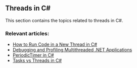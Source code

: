 ## Threads in C#

This section contains the topics related to threads in C#.
### Relevant articles:

- [How to Run Code in a New Thread in C#](https://code-maze.com/csharp-new-thread/)
- [Debugging and Profiling Multithreaded .NET Applications](https://code-maze.com/dotnet-debugging-and-profiling-multithreaded-applications/)
- [PeriodicTimer in C#](https://code-maze.com/csharp-periodic-timer/)
- [Tasks vs Threads in C#](https://code-maze.com/csharp-tasks-vs-threads/)
